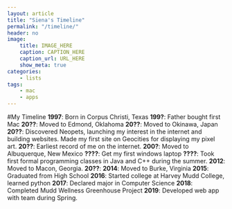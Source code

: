 ```yaml
---
layout: article
title: "Siena's Timeline"
permalink: "/timeline/"
header: no
image:
    title: IMAGE_HERE
    caption: CAPTION_HERE
    caption_url: URL_HERE
    show_meta: true
categories:
    - lists
tags:
    - mac
    - apps
---
```


#My Timeline
__1997__: Born in Corpus Christi, Texas
__199?__: Father bought first Mac
__20??__: Moved to Edmond, Oklahoma
__20??__: Moved to Okinawa, Japan
__20??__: Discovered Neopets, launching my interest in the internet and building websites. Made my first site on Geocities for displaying my pixel art.
__20??__: Earliest record of me on the internet.
__200?__: Moved to Albuquerque, New Mexico
__????__: Get my first windows laptop
__????__: Took first formal programming classes in Java and C++ during the summer.
__2012__: Moved to Macon, Georgia.
__20??__: 
__2014__: Moved to Burke, Virginia
__2015__: Graduated from High School
__2016__: Started college at Harvey Mudd College, learned python
__2017__: Declared major in Computer Science
__2018__: Completed Mudd Wellness Greenhouse Project
__2019__: Developed web app with team during Spring.

